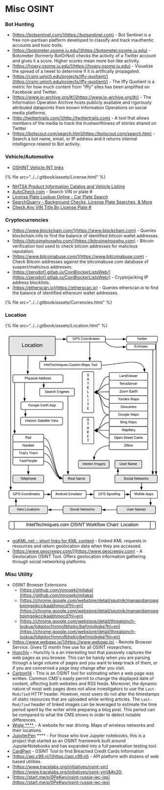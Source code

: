 # Misc OSINT

### **Bot Hunting**

* [https://botsentinel.com/](https://botsentinel.com) - Bot Sentinel is a free non-partisan platform developed to classify and track inauthentic accounts and toxic trolls.
* [https://botometer.osome.iu.edu/](https://botometer.osome.iu.edu) - Botometer (formerly BotOrNot) checks the activity of a Twitter account and gives it a score. Higher scores mean more bot-like activity.
* [https://hoaxy.osome.iu.edu/](https://hoaxy.osome.iu.edu) - Visualize the spread of a tweet to determine if it is artifically propagated.
* [https://csmr.umich.edu/projects/iffy-quotient/](https://csmr.umich.edu/projects/iffy-quotient/) - The Iffy Quotient is a metric for how much content from “Iffy” sites has been amplified on Facebook and Twitter.
* [https://www.io-archive.org/#/](https://www.io-archive.org/#/) - The Information Operation Archive hosts publicly available and rigorously attributed datapoints from known Information Operations on social media platforms.
* [http://twittertrails.com/](http://twittertrails.com) - A tool that allows members of the media to track the trustworthiness of stories shared on Twitter
* [https://botscout.com/search.htm](https://botscout.com/search.htm) - Search a bot name, email, or IP address and it returns internal intelligence related to Bot activity.

### **Vehicle/Automotive**

* [OSHINT Vehicle INT links](https://ohshint.gitbook.io/oh-shint-its-a-blog/osint-web-resources/vehicle-and-transportation-intelligence-vatint)

{% file src="../../.gitbook/assets/License.html" %}

* [NHTSA Product Information Catalog and Vehicle Listing](https://vpic.nhtsa.dot.gov)
* [AutoCheck.com](https://www.autocheck.com/vehiclehistory/?siteID=0)  - Search VIN or plate #
* [License Plate Lookup Online - Car Plate Search](https://recordsfinder.com/plate/)&#x20;
* [SearchQuarry - Background Checks, License Plate Searches, & More](https://www.searchquarry.com)&#x20;
* [Check Any VIN Title By License Plate #](https://www.vehiclehistory.com/license-plate-search)

### **Cryptocurrencies**

* [https://www.blockchain.com/](https://www.blockchain.com) - Queries blockchain.info to find the balance of identified bitcoin wallet addresses.
* [https://bitcoinwhoswho.com/](https://bitcoinwhoswho.com) - Bitcoin verification tool used to check bitcoin addresses for malicious reputation.
* [https://www.bitcoinabuse.com/](https://www.bitcoinabuse.com) - Check Bitcoin addresses against the bitcoinabuse.com database of suspect/malicious addresses.
* [https://zerodot1.gitlab.io/CoinBlockerListsWeb/](https://zerodot1.gitlab.io/CoinBlockerListsWeb/) - Cryptojacking IP address blocklists.
* [https://etherscan.io](https://etherscan.io) - Queries etherscan.io to find the balance of identified ethereum wallet addresses.

{% file src="../../.gitbook/assets/Currencies.html" %}

### **Location**

{% file src="../../.gitbook/assets/Location.html" %}

![](<../../.gitbook/assets/image (39).png>)

* [goKML.net :: short links for KML content](http://gokml.net)  - Embed KML requests in resources and return geolocation data when they are accessed.
* [https://www.geocreepy.com/](https://www.geocreepy.com) - A Geolocation OSINT Tool. Offers geolocation information gathering through social networking platforms.

### **Misc Utility**

* OSINT Browser Extensions
  * [https://github.com/ninoseki/mitaka](https://github.com/ninoseki/mitaka)
  * [https://chrome.google.com/webstore/detail/sputnik/manapjdamopgbpimgojkccikaabhmocd?hl=en](https://chrome.google.com/webstore/detail/sputnik/manapjdamopgbpimgojkccikaabhmocd?hl=en)
  * [https://chrome.google.com/webstore/detail/threatpinch-lookup/ljdgplocfnmnofbhpkjclbefmjoikgke?hl=en](https://chrome.google.com/webstore/detail/threatpinch-lookup/ljdgplocfnmnofbhpkjclbefmjoikgke?hl=en)
* [https://www.webgap.io/](https://www.webgap.io) - Remote Browser Service. Gives 12 month free use for all OSINT researchers.
* [Hunchly](https://hunch.ly) **-** Hunchly is a an interesting tool that passively captures the web pages as you browse. This can be handy when you are parsing through a large volume of pages and you want to keep track of them, or if you are concerned a page may change after you visit.
* [Carbon14](https://github.com/Lazza/Carbon14) - This is an OSINT tool for estimating when a web page was written. Common CMS's easily permit to change the displayed date of content, affecting both websites and RSS feeds. Moreover, the dynamic nature of most web pages does not allow investigators to use the `Last-Modified` HTTP header. However, most users do not alter the timestamps of static resources that are uploaded while writing articles. The `Last-Modified` header of linked images can be leveraged to estimate the time period spent by the writer while preparing a blog post. This period can be compared to what the CMS shows in order to detect notable differences.
* [Wigle **** ](https://wigle.net/index)- A website for war driving. Maps of wireless networks and their locations.
* [JupyterPen](https://github.com/obheda12/JupyterPen) **** -  For those who love Jupyter notebooks, this is a project that started as an OSINT framework built around JupyterNotebooks and has expanded into a full penetration testing tool.
* [CardPwn](https://github.com/itsmehacker/CardPwn) - OSINT Tool to find Breached Credit Cards Information&#x20;
* [https://api.c99.nl/](https://api.c99.nl) - API platform with dozens of web based utilities.
* [https://www.tracelabs.org/initiatives/osint-vm](https://www.tracelabs.org/initiatives/osint-vm)&#x20;
* [https://start.me/p/0PeKwy/osint-russie-iec-ies](https://start.me/p/0PeKwy/osint-russie-iec-ies)
